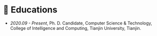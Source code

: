 # 📖 Educations

- *2020.09 - Present*, Ph. D. Candidate, Computer Science & Technology, College of Intelligence and Computing, Tianjin University, Tianjin.

